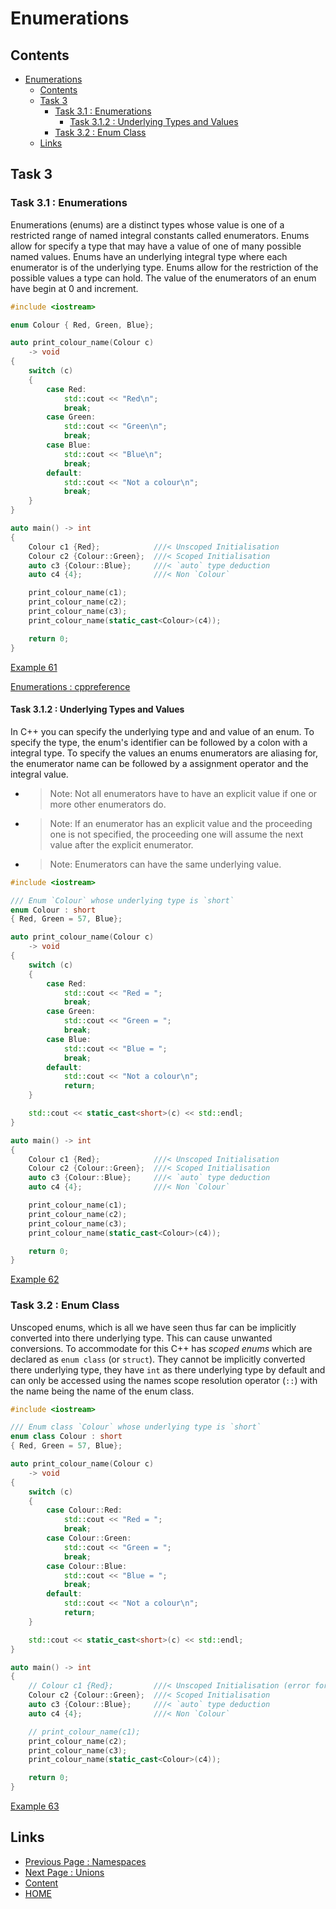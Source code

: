 # Enumerations

## Contents

- [Enumerations](#enumerations)
  - [Contents](#contents)
  - [Task 3](#task-3)
    - [Task 3.1 : Enumerations](#task-31--enumerations)
      - [Task 3.1.2 : Underlying Types and Values](#task-312--underlying-types-and-values)
    - [Task 3.2 : Enum Class](#task-32--enum-class)
  - [Links](#links)

## Task 3

### Task 3.1 : Enumerations

Enumerations (enums) are a distinct types whose value is one of a restricted range of named integral constants called enumerators. Enums allow for specify a type that may have a value of one of many possible named values. Enums have an underlying integral type where each enumerator is of the underlying type. Enums allow for the restriction of the possible values a type can hold. The value of the enumerators of an enum have begin at 0 and increment.

```cxx
#include <iostream>

enum Colour { Red, Green, Blue};

auto print_colour_name(Colour c)
    -> void
{
    switch (c)
    {
        case Red:
            std::cout << "Red\n";
            break;
        case Green:
            std::cout << "Green\n";
            break;
        case Blue:
            std::cout << "Blue\n";
            break;
        default:
            std::cout << "Not a colour\n";
            break;
    }
}

auto main() -> int
{
    Colour c1 {Red};            ///< Unscoped Initialisation
    Colour c2 {Colour::Green};  ///< Scoped Initialisation
    auto c3 {Colour::Blue};     ///< `auto` type deduction
    auto c4 {4};                ///< Non `Colour`

    print_colour_name(c1);
    print_colour_name(c2);
    print_colour_name(c3);
    print_colour_name(static_cast<Colour>(c4));

    return 0;
}
```

[Example 61](https://www.godbolt.org/z/8PMbxxehb)

[Enumerations : cppreference](https://en.cppreference.com/w/cpp/language/enum)

#### Task 3.1.2 : Underlying Types and Values

In C++ you can specify the underlying type and and value of an enum. To specify the type, the enum's identifier can be followed by a colon with a integral type. To specify the values an enums enumerators are aliasing for, the enumerator name can be followed by a assignment operator and the integral value.

- > Note: Not all enumerators have to have an explicit value if one or more other enumerators do.
- > Note: If an enumerator has an explicit value and the proceeding one is not specified, the proceeding one will assume the next value after the explicit enumerator.
- > Note: Enumerators can have the same underlying value.

```cxx
#include <iostream>

/// Enum `Colour` whose underlying type is `short`
enum Colour : short
{ Red, Green = 57, Blue};

auto print_colour_name(Colour c)
    -> void
{
    switch (c)
    {
        case Red:
            std::cout << "Red = ";
            break;
        case Green:
            std::cout << "Green = ";
            break;
        case Blue:
            std::cout << "Blue = ";
            break;
        default:
            std::cout << "Not a colour\n";
            return;
    }

    std::cout << static_cast<short>(c) << std::endl;
}

auto main() -> int
{
    Colour c1 {Red};            ///< Unscoped Initialisation
    Colour c2 {Colour::Green};  ///< Scoped Initialisation
    auto c3 {Colour::Blue};     ///< `auto` type deduction
    auto c4 {4};                ///< Non `Colour`

    print_colour_name(c1);
    print_colour_name(c2);
    print_colour_name(c3);
    print_colour_name(static_cast<Colour>(c4));

    return 0;
}
```

[Example 62](https://www.godbolt.org/z/c6E1vjzoK)

### Task 3.2 : Enum Class

Unscoped enums, which is all we have seen thus far can be implicitly converted into there underlying type. This can cause unwanted conversions. To accommodate for this C++ has _scoped enums_ which are declared as `enum class` (or `struct`). They cannot be implicitly converted there underlying type, they have `int` as there underlying type by default and can only be accessed using the names scope resolution operator (`::`) with the name being the name of the enum class.

```cxx
#include <iostream>

/// Enum class `Colour` whose underlying type is `short`
enum class Colour : short
{ Red, Green = 57, Blue};

auto print_colour_name(Colour c)
    -> void
{
    switch (c)
    {
        case Colour::Red:
            std::cout << "Red = ";
            break;
        case Colour::Green:
            std::cout << "Green = ";
            break;
        case Colour::Blue:
            std::cout << "Blue = ";
            break;
        default:
            std::cout << "Not a colour\n";
            return;
    }

    std::cout << static_cast<short>(c) << std::endl;
}

auto main() -> int
{
    // Colour c1 {Red};         ///< Unscoped Initialisation (error for `enum class`)
    Colour c2 {Colour::Green};  ///< Scoped Initialisation
    auto c3 {Colour::Blue};     ///< `auto` type deduction
    auto c4 {4};                ///< Non `Colour`

    // print_colour_name(c1);
    print_colour_name(c2);
    print_colour_name(c3);
    print_colour_name(static_cast<Colour>(c4));

    return 0;
}
```

[Example 63](https://www.godbolt.org/z/Kqs6rvvMr)

## Links

- [Previous Page : Namespaces](/content/part4/tasks/namespaces.md)
- [Next Page : Unions](/content/part4/tasks/unions.md)
- [Content](/content/README.md)
- [HOME](/README.md)
